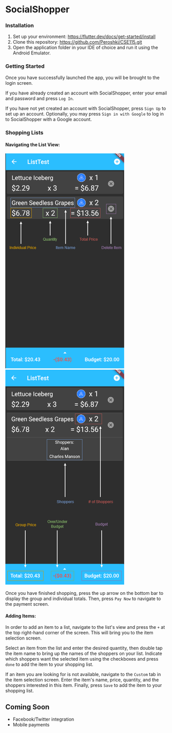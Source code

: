 SocialShopper
======
### Installation

1.  Set up your environment: https://flutter.dev/docs/get-started/install
2.  Clone this repository: https://github.com/Peroshki/CSE115.git
3.  Open the application folder in your IDE of choice and run it using the Android Emulator.


### Getting Started

Once you have successfully launched the app, you will be brought to the login screen.

If you have already created an account with SocialShopper, enter your email and password and press `Log In`.

If you have not yet created an account with SocialShopper, press `Sign Up` to set up an account. Optionally, you may press `Sign in with Google` to log in to SocialShopper with a Google account.

### Shopping Lists

#### Navigating the List View:

![ListView1](socialshopper/documentation/ListViewDiagram1.png) 
![ListView2](socialshopper/documentation/ListViewDiagram2.png)

Once you have finished shopping, press the up arrow on the bottom bar to display the group and individual totals. Then, press `Pay Now` to navigate to the payment screen.

#### Adding Items:

In order to add an item to a list, navigate to the list's view and press the `+` at the top right-hand corner of the screen. This will bring you to the item selection screen.

Select an item from the list and enter the desired quantity, then double tap the item name to bring up the names of the shoppers on your list. Indicate which shoppers want the selected item using the checkboxes and press `done` to add the item to your shopping list.

If an item you are looking for is not available, navigate to the `Custom` tab in the item selection screen. Enter the item's name, price, quantity, and the shoppers interested in this item. Finally, press `Save` to add the item to your shopping list.

## Coming Soon
- Facebook/Twitter integration
- Mobile payments

